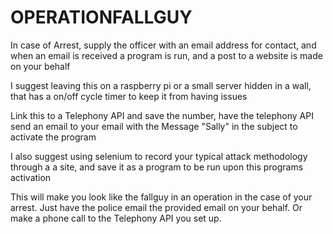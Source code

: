 # OPERATIONFALLGUY
In case of Arrest, supply the officer with an email address for contact, and when an email is received a program is run, and a post to a website is made on your behalf

I suggest leaving this on a raspberry pi or a small server hidden in a wall, that has a on/off cycle timer to keep it from having issues

Link this to a Telephony API and save the number, have the telephony API send an email to your email with the Message "Sally" in the subject to activate the program

I also suggest using selenium to record your typical attack methodology through a a site, and save it as a program to be run upon this programs activation

This will make you look like the fallguy in an operation in the case of your arrest. Just have the police email the provided email on your behalf.
Or make a phone call to the Telephony API you set up.
